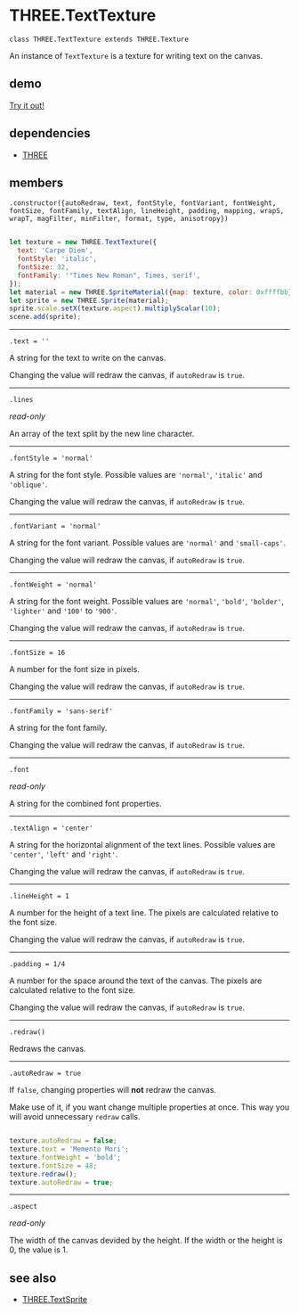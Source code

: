 # THREE.TextTexture

`class THREE.TextTexture extends THREE.Texture`

An instance of `TextTexture` is a texture for writing text on the canvas.

## demo

[Try it out!](https://seregpie.github.io/THREE.TextTexture/)

## dependencies

- [THREE](https://github.com/mrdoob/three.js)

## members

`.constructor({autoRedraw, text, fontStyle, fontVariant, fontWeight, fontSize, fontFamily, textAlign, lineHeight, padding, mapping, wrapS, wrapT, magFilter, minFilter, format, type, anisotropy})`

```javascript

let texture = new THREE.TextTexture({
  text: 'Carpe Diem',
  fontStyle: 'italic',
  fontSize: 32,
  fontFamily: '"Times New Roman", Times, serif',
});
let material = new THREE.SpriteMaterial({map: texture, color: 0xffffbb});
let sprite = new THREE.Sprite(material);
sprite.scale.setX(texture.aspect).multiplyScalar(10);
scene.add(sprite);

```

---

`.text = ''`

A string for the text to write on the canvas.

Changing the value will redraw the canvas, if `autoRedraw` is `true`.

---

`.lines`

*read-only*

An array of the text split by the new line character.

---

`.fontStyle = 'normal'`

A string for the font style. Possible values are `'normal'`, `'italic'` and `'oblique'`.

Changing the value will redraw the canvas, if `autoRedraw` is `true`.

---

`.fontVariant = 'normal'`

A string for the font variant. Possible values are `'normal'` and `'small-caps'`.

Changing the value will redraw the canvas, if `autoRedraw` is `true`.

---

`.fontWeight = 'normal'`

A string for the font weight. Possible values are `'normal'`, `'bold'`, `'bolder'`, `'lighter'` and `'100'` to `'900'`.

Changing the value will redraw the canvas, if `autoRedraw` is `true`.

---

`.fontSize = 16`

A number for the font size in pixels.

Changing the value will redraw the canvas, if `autoRedraw` is `true`.

---

`.fontFamily = 'sans-serif'`

A string for the font family.

Changing the value will redraw the canvas, if `autoRedraw` is `true`.

---

`.font`

*read-only*

A string for the combined font properties.

---

`.textAlign = 'center'`

A string for the horizontal alignment of the text lines. Possible values are `'center'`, `'left'` and `'right'`.

Changing the value will redraw the canvas, if `autoRedraw` is `true`.

---

`.lineHeight = 1`

A number for the height of a text line. The pixels are calculated relative to the font size.

Changing the value will redraw the canvas, if `autoRedraw` is `true`.

---

`.padding = 1/4`

A number for the space around the text of the canvas. The pixels are calculated relative to the font size.

Changing the value will redraw the canvas, if `autoRedraw` is `true`.

---

`.redraw()`

Redraws the canvas.

---

`.autoRedraw = true`

If `false`, changing properties will **not** redraw the canvas.

Make use of it, if you want change multiple properties at once. This way you will avoid unnecessary `redraw` calls.

```javascript

texture.autoRedraw = false;
texture.text = 'Memento Mori';
texture.fontWeight = 'bold';
texture.fontSize = 48;
texture.redraw();
texture.autoRedraw = true;

```

---

`.aspect`

*read-only*

The width of the canvas devided by the height. If the width or the height is 0, the value is 1.

## see also

- [THREE.TextSprite](https://github.com/SeregPie/THREE.TextSprite)
